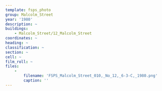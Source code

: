 ```yaml
---
template: fsps_photo
group: Malcolm_Street
year: '1980'
description: ~
buildings:
    - Malcolm_Street/12_Malcolm_Street
coordinates: ~
heading: ~
classification: ~
section: ~
cell: ~
film_roll: ~
files:
    -
        filename: 'FSPS_Malcolm_Street_010,_No_12,_6-3-C,_1980.png'
        caption: ''
---
```

